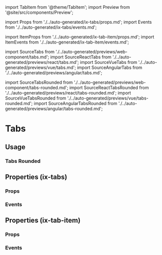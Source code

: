 import TabItem from '@theme/TabItem';
import Preview from '@site/src/components/Preview';

import Props from './../auto-generated/ix-tabs/props.md';
import Events from './../auto-generated/ix-tabs/events.md';

import ItemProps from './../auto-generated/ix-tab-item/props.md';
import ItemEvents from './../auto-generated/ix-tab-item/events.md';

import SourceTabs from './../auto-generated/previews/web-component/tabs.md';
import SourceReactTabs from './../auto-generated/previews/react/tabs.md';
import SourceVueTabs from './../auto-generated/previews/vue/tabs.md';
import SourceAngularTabs from './../auto-generated/previews/angular/tabs.md';

import SourceTabsRounded from './../auto-generated/previews/web-component/tabs-rounded.md';
import SourceReactTabsRounded from './../auto-generated/previews/react/tabs-rounded.md';
import SourceVueTabsRounded from './../auto-generated/previews/vue/tabs-rounded.md';
import SourceAngularTabsRounded from './../auto-generated/previews/angular/tabs-rounded.md';

# Tabs

## Usage

<Preview name="tabs" height="20rem">
  <TabItem value="javascript"> 
    <SourceTabs />
  </TabItem>
  <TabItem value="react"> 
    <SourceReactTabs />
  </TabItem>
  <TabItem value="vue"> 
    <SourceVueTabs />
  </TabItem>
  <TabItem value="angular"> 
    <SourceAngularTabs />
  </TabItem>
</Preview>

### Tabs Rounded

<Preview name="tabs-rounded">
  <TabItem value="javascript"> 
    <SourceTabsRounded />
  </TabItem>
  <TabItem value="react"> 
    <SourceReactTabsRounded />
  </TabItem>
  <TabItem value="vue"> 
    <SourceVueTabsRounded />
  </TabItem>
  <TabItem value="angular"> 
    <SourceAngularTabsRounded />
  </TabItem>
</Preview>

## Properties (ix-tabs)

### Props

<Props />

### Events

<Events />

## Properties (ix-tab-item)

### Props

<ItemProps />

### Events

<ItemEvents />
